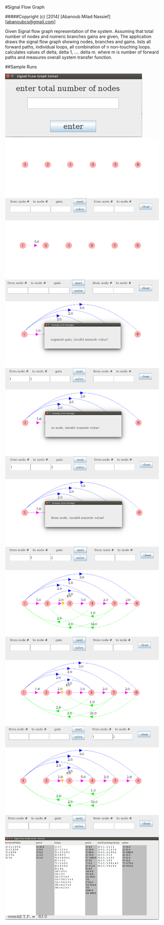 #Signal Flow Graph

#####Copyright (c) [2014] [Abanoub Milad Nassief] [abanoubcs@gmail.com]

Given Signal flow graph representation of the system.
Assuming that total number of nodes and numeric branches gains are given,
The application draws the signal flow graph showing nodes, branches and gains.
lists all forward paths, individual loops, all combination of n non-touching loops.
calculates values of delta, delta 1, .... delta m. where m is number of forward paths and measures overall system transfer function.

##Sample Runs

![](sample_runs/s1.png?raw=true)
![](sample_runs/s2.png?raw=true)
![](sample_runs/s3.png?raw=true)
![](sample_runs/s4.png?raw=true)
![](sample_runs/s5.png?raw=true)
![](sample_runs/s6.png?raw=true)
![](sample_runs/s7.png?raw=true)
![](sample_runs/s8.png?raw=true)
![](sample_runs/s9.png?raw=true)
![](sample_runs/s10.png?raw=true)
